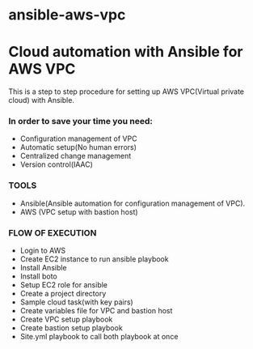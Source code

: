 # ansible-aws-vpc
# Cloud automation with Ansible for AWS VPC

This is a step to step procedure for setting up AWS VPC(Virtual private cloud) with Ansible.

### In order to save your time you need:
- Configuration management of VPC
- Automatic setup(No human errors)
- Centralized change management
- Version control(IAAC)

### TOOLS
- Ansible(Ansible automation for configuration management of VPC).
- AWS (VPC setup with bastion host)

### FLOW OF EXECUTION
- Login to AWS
- Create EC2 instance to run ansible playbook
- Install Ansible
- Install boto
- Setup EC2 role for ansible
- Create a project directory
- Sample cloud task(with key pairs)
- Create variables file for VPC and bastion host
- Create VPC setup playbook
- Create bastion setup playbook
- Site.yml playbook to call both playbook at once
